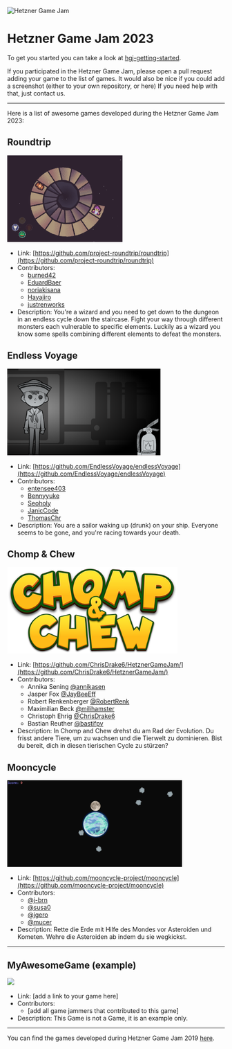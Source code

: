 ![Hetzner Game Jam](images/hetzner_game_jam_logo.svg "Hetzner Game Jam")

# Hetzner Game Jam 2023

To get you started you can take a look at [hgj-getting-started](https://github.com/hetzneronline/hgj-getting-started.git).

If you participated in the Hetzner Game Jam, please open a pull request adding your game to the list of games.
It would also be nice if you could add a screenshot (either to your own repository, or here)
If you need help with that, just contact us.

---

Here is a list of awesome games developed during the Hetzner Game Jam 2023:

[comment]: <> (add your game to this list, you can find an example at the end of this file)

Roundtrip
---------

<img src="https://github.com/project-roundtrip/roundtrip/blob/main/assets/screenshots/level.png" height="200">

- Link: [https://github.com/project-roundtrip/roundtrip](https://github.com/project-roundtrip/roundtrip)
- Contributors:
  - [burned42](https://github.com/burned42)
  - [EduardBaer](https://github.com/EduardBaer)
  - [noriakisana](https://github.com/noriakisana)
  - [Hayajiro](https://github.com/Hayajiro)
  - [justrenworks](https://github.com/justrenworks)
- Description: You're a wizard and you need to get down to the dungeon in an endless cycle down the staircase. Fight your way through different monsters each vulnerable to specific elements. Luckily as a wizard you know some spells combining different elements to defeat the monsters.

Endless Voyage
--------------

<img src="https://github.com/EndlessVoyage/endlessVoyage/raw/main/gameScreenhot.png" height="200">

- Link: [https://github.com/EndlessVoyage/endlessVoyage](https://github.com/EndlessVoyage/endlessVoyage)
- Contributors:
  - [entensee403](https://github.com/entensee403)
  - [Bennyyuke](https://github.com/Bennyyuke)
  - [Seoholy](https://github.com/Seoholy)
  - [JanicCode](https://github.com/JanicCode)
  - [ThomasChr](https://github.com/ThomasChr)
- Description: You are a sailor waking up (drunk) on your ship. Everyone seems to be gone, and you're racing towards your death.

Chomp & Chew
------------

<img src="images/chompnchew.png" height="200">

- Link: [https://github.com/ChrisDrake6/HetznerGameJam/](https://github.com/ChrisDrake6/HetznerGameJam/)
- Contributors:
  - Annika Sening [@annikasen](https://github.com/annikasen)
  - Jasper Fox [@JayBeeEff](https://github.com/JayBeeEff)
  - Robert Renkenberger [@RobertRenk](https://github.com/RobertRenk)
  - Maximilian Beck [@milihamster](https://github.com/milihamster)
  - Christoph Ehrig [@ChrisDrake6](https://github.com/ChrisDrake6)
  - Bastian Reuther [@bastifpv](https://github.com/bastifpv)
- Description: In Chomp and Chew drehst du am Rad der Evolution. Du frisst andere Tiere, um zu wachsen und die Tierwelt zu dominieren. Bist du bereit, dich in diesen tierischen Cycle zu stürzen?

Mooncycle
---------

<img src="images/mooncycle.PNG" height="200">

- Link: [https://github.com/mooncycle-project/mooncycle](https://github.com/mooncycle-project/mooncycle)
- Contributors:
  - [@j-brn](https://github.com/j-brn)
  - [@susa0](https://github.com/susa0)
  - [@jgero](https://github.com/jgero)
  - [@mucer](https://github.com/mucer)
- Description: Rette die Erde mit Hilfe des Mondes vor Asteroiden und Kometen. Wehre die Asteroiden ab indem du sie wegkickst.

---

MyAwesomeGame (example)
-----------------------

<img src="images/hetzner_game_jam_logo_small.png" height="200">

- Link: [add a link to your game here]
- Contributors:
  - [add all game jammers that contributed to this game]
- Description: This Game is not a Game, it is an example only.

---

You can find the games developed during Hetzner Game Jam 2019 [here](hetzner_game_jam_2019.md).
